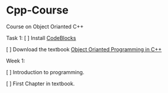 # Cpp-Course
Course on Object Orianted C++

Task 1:
[  ] Install [CodeBlocks](https://sourceforge.net/projects/codeblocks/files/Binaries/20.03/)

[  ] Download the textbook [Object Orianted Programming in C++](https://github.com/AhmedAbdelaziz0/Data-Structure-BioMedical/blob/main/Textbooks/ObjectOrientedProgramminginC4thEdition.pdf)

Week 1:

[  ] Introduction to programming.

[  ] First Chapter in textbook.
